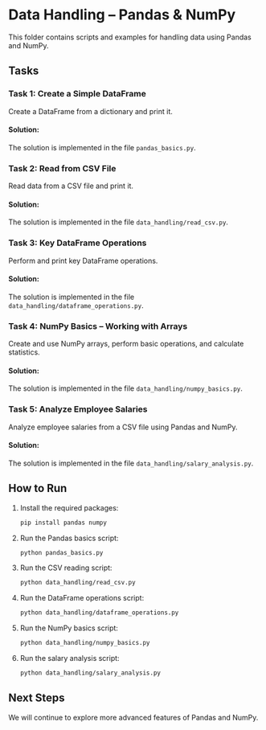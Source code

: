 # Data Handling – Pandas & NumPy

This folder contains scripts and examples for handling data using Pandas and NumPy.

## Tasks

### Task 1: Create a Simple DataFrame
Create a DataFrame from a dictionary and print it.

#### Solution:
The solution is implemented in the file `pandas_basics.py`.

### Task 2: Read from CSV File
Read data from a CSV file and print it.

#### Solution:
The solution is implemented in the file `data_handling/read_csv.py`.

### Task 3: Key DataFrame Operations
Perform and print key DataFrame operations.

#### Solution:
The solution is implemented in the file `data_handling/dataframe_operations.py`.

### Task 4: NumPy Basics – Working with Arrays
Create and use NumPy arrays, perform basic operations, and calculate statistics.

#### Solution:
The solution is implemented in the file `data_handling/numpy_basics.py`.

### Task 5: Analyze Employee Salaries
Analyze employee salaries from a CSV file using Pandas and NumPy.

#### Solution:
The solution is implemented in the file `data_handling/salary_analysis.py`.

## How to Run

1. Install the required packages:
    ```bash
    pip install pandas numpy
    ```

2. Run the Pandas basics script:
    ```bash
    python pandas_basics.py
    ```

3. Run the CSV reading script:
    ```bash
    python data_handling/read_csv.py
    ```

4. Run the DataFrame operations script:
    ```bash
    python data_handling/dataframe_operations.py
    ```

5. Run the NumPy basics script:
    ```bash
    python data_handling/numpy_basics.py
    ```

6. Run the salary analysis script:
    ```bash
    python data_handling/salary_analysis.py
    ```

## Next Steps

We will continue to explore more advanced features of Pandas and NumPy.
